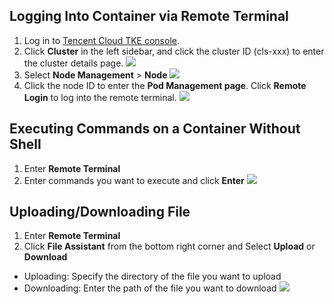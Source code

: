 ## Logging Into Container via Remote Terminal
1. Log in to [Tencent Cloud TKE console](https://console.cloud.tencent.com/tke2).
2. Click **Cluster** in the left sidebar, and click the cluster ID (cls-xxx) to enter the cluster details page.
![](https://main.qcloudimg.com/raw/f3c634a2a9ef0fd47a63fdd27a84ad16.png)
3. Select **Node Management** > **Node**
![](https://main.qcloudimg.com/raw/ae1fec16748b05df329232ab6f674fb0.png)
4. Click the node ID to enter the **Pod Management page**. Click **Remote Login** to log into the remote terminal. 
![](https://main.qcloudimg.com/raw/bb33aa7bf063bd16b6976f50a51257ca.png)

## Executing Commands on a Container Without Shell

1. Enter **Remote Terminal**
2. Enter commands you want to execute and click **Enter**
![](//mc.qcloudimg.com/static/img/c833c1d4fee0f8ff3fd8d3d6015793be/image.png)

## Uploading/Downloading File

1. Enter **Remote Terminal**
2. Click **File Assistant** from the bottom right corner and Select **Upload** or **Download**

 - Uploading: Specify the directory of the file you want to upload
 - Downloading: Enter the path of the file you want to download
![](//mc.qcloudimg.com/static/img/b026f18e6ef62f01ffdb8d69b11a582d/image.png)
